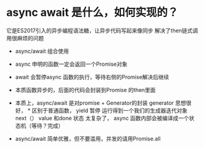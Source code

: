 # async await 是什么，如何实现的？

它是ES2017引入的异步编程语法糖，让异步代码写起来像同步
解决了then链式调用很麻烦的问题

- async/await 组合使用
- async 申明的函数一定会返回一个Promise对象
- await 会暂停async 函数的执行，等待右侧的Promise解决后继续
- 本质函数异步的，后面的代码会封装到Promise 的then里面

- 本质上，async/await 是对promise + Generator的封装
   generator 思想很好， * 区别于普通函数， yield 暂停
   运行得到一个我们的生成器迭代对象 next（） value 和done 状态
   太复杂了，
   async 函数内部会被编译成一个状态机（等待？完成）
- async/await 简单优雅，但不要滥用，并发的请用Promise.all